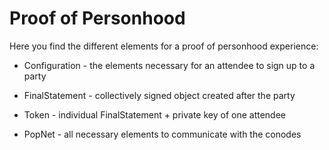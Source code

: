 # Proof of Personhood

Here you find the different elements for a proof of personhood experience:

- Configuration - the elements necessary for an attendee to sign up to a party
- FinalStatement - collectively signed object created after the party
- Token - individual FinalStatement + private key of one attendee

- PopNet - all necessary elements to communicate with the conodes